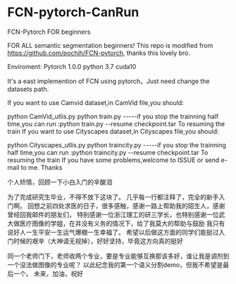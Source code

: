 # FCN-pytorch-CanRun
FCN-Pytorch FOR beginners

FOR ALL semantic segmentation beginners! This repo is modified from https://github.com/pochih/FCN-pytorch, thanks this lovely bro.

Enviroment: Pytorch 1.0.0 python 3.7 cuda10

It's a east implemention of FCN using pytorch，Just need change the datasets path.

If you want to use Camvid dataset,in CamVid file,you should:

python CamVid_utlis.py
python train.py
-----if you stop the trainning half time,you can run :python train.py --resume checkpoint.tar To resuming the train
If you want to use Cityscapes dataset,in Cityscapes file,you should:

python Cityscapes_utlis.py
python traincity.py
-----if you stop the trainning half time,you can run :python traincity.py --resume checkpoint.tar To resuming the train
If you have some problems,welcome to ISSUE or send e-mail to me. Thanks

个人矫情，回顾一下小白入门的辛酸泪

为了完成研究生毕业，不得不放下这块了。 几乎每一行都注释了，完全的新手入门啊。 回想之前四处求医的日子，很多感触，感谢一路上帮助我的陌生人，感谢曾经回我邮件的朋友们， 特别感谢一位浙江理工的研三学长，也特别感谢一位武大做医疗图像的学姐，在并没有义务的情况下，给了我莫大的帮助与鼓励 我只有说好人一生平安一生运气爆棚一生幸福了。 希望以后做这方面的同学们能挺过入门时候的艰辛（大神请无视掉），好好坚持，毕竟这方向真的挺好

同一个老师门下，老师收两个专业，要是专业能够互换那该多好，谁让我是调剂到一个没法做图像的专业呢？ 以此纪念我的第一个语义分割demo，但我不希望是最后一个。 未来，加油，祝好
